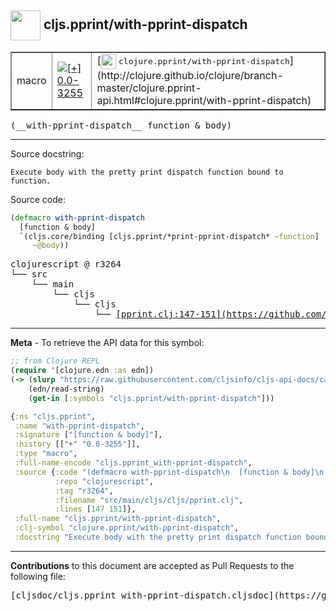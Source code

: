 ## <img width="48px" valign="middle" src="http://i.imgur.com/Hi20huC.png"> cljs.pprint/with-pprint-dispatch

 <table border="1">
<tr>

<td>macro</td>
<td><a href="https://github.com/cljsinfo/cljs-api-docs/tree/0.0-3255"><img valign="middle" alt="[+] 0.0-3255" src="https://img.shields.io/badge/+-0.0--3255-lightgrey.svg"></a> </td>
<td>
[<img height="24px" valign="middle" src="http://i.imgur.com/1GjPKvB.png"> <samp>clojure.pprint/with-pprint-dispatch</samp>](http://clojure.github.io/clojure/branch-master/clojure.pprint-api.html#clojure.pprint/with-pprint-dispatch)
</td>
</tr>
</table>

 <samp>
(__with-pprint-dispatch__ function & body)<br>
</samp>

---




Source docstring:

```
Execute body with the pretty print dispatch function bound to function.
```

Source code:

```clj
(defmacro with-pprint-dispatch
  [function & body]
  `(cljs.core/binding [cljs.pprint/*print-pprint-dispatch* ~function]
     ~@body))
```

 <pre>
clojurescript @ r3264
└── src
    └── main
        └── cljs
            └── cljs
                └── <ins>[pprint.clj:147-151](https://github.com/clojure/clojurescript/blob/r3264/src/main/cljs/cljs/pprint.clj#L147-L151)</ins>
</pre>


---

__Meta__ - To retrieve the API data for this symbol:

```clj
;; from Clojure REPL
(require '[clojure.edn :as edn])
(-> (slurp "https://raw.githubusercontent.com/cljsinfo/cljs-api-docs/catalog/cljs-api.edn")
    (edn/read-string)
    (get-in [:symbols "cljs.pprint/with-pprint-dispatch"]))
```

```clj
{:ns "cljs.pprint",
 :name "with-pprint-dispatch",
 :signature ["[function & body]"],
 :history [["+" "0.0-3255"]],
 :type "macro",
 :full-name-encode "cljs.pprint_with-pprint-dispatch",
 :source {:code "(defmacro with-pprint-dispatch\n  [function & body]\n  `(cljs.core/binding [cljs.pprint/*print-pprint-dispatch* ~function]\n     ~@body))",
          :repo "clojurescript",
          :tag "r3264",
          :filename "src/main/cljs/cljs/pprint.clj",
          :lines [147 151]},
 :full-name "cljs.pprint/with-pprint-dispatch",
 :clj-symbol "clojure.pprint/with-pprint-dispatch",
 :docstring "Execute body with the pretty print dispatch function bound to function."}

```

---

__Contributions__ to this document are accepted as Pull Requests to the following file:

 <pre>
[cljsdoc/cljs.pprint_with-pprint-dispatch.cljsdoc](https://github.com/cljsinfo/cljs-api-docs/blob/master/cljsdoc/cljs.pprint_with-pprint-dispatch.cljsdoc)
</pre>

